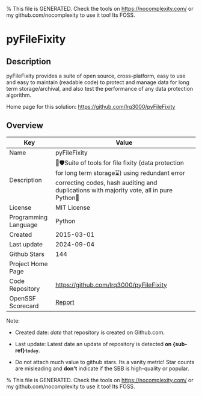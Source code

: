 
% This file is GENERATED. Check the tools on https://nocomplexity.com/ or my github.com/nocomplexity to use it too! Its FOSS. 

# pyFileFixity

## Description 

pyFileFixity provides a suite of open source, cross-platform, easy to use and easy to maintain (readable code) to protect and manage data for long term storage/archival, and also test the performance of any data protection algorithm.

Home page for this solution: https://github.com/lrq3000/pyFileFixity 

## Overview 

| Key | Value |
| --- | --- |
| Name | pyFileFixity |
| Description | 📂🛡️Suite of tools for file fixity (data protection for long term storage⌛) using redundant error correcting codes, hash auditing and duplications with majority vote, all in pure Python🐍 |
| License | MIT License |
| Programming Language | Python |
| Created | 2015-03-01 |
| Last update | 2024-09-04 |
| Github Stars | 144 |
| Project Home Page |  |
| Code Repository | https://github.com/lrq3000/pyFileFixity |
| OpenSSF Scorecard | [Report](https://securityscorecards.dev/viewer/?uri=github.com/lrq3000/pyFileFixity) |

Note:
 - Created date: *date* that repository is created on Github.com. 

- Last update: Latest date an update of repository is detected **on {sub-ref}`today`**. 

- Do not attach much value to github stars. Its a vanity metric! Star counts are misleading and 
**don't** indicate if the SBB is high-quality or popular.

% This file is GENERATED. Check the tools on https://nocomplexity.com/ or my github.com/nocomplexity to use it too! Its FOSS. 

